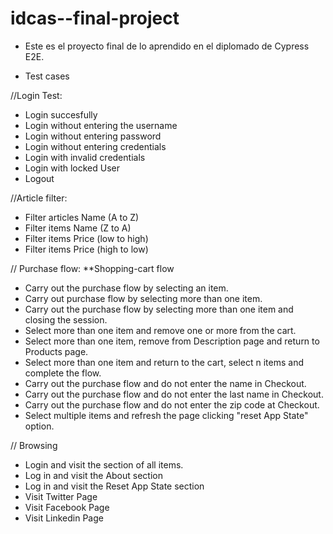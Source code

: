 # idcas--final-project

* Este es el proyecto final de lo aprendido en el diplomado de Cypress E2E.

* Test cases


//Login Test:
- Login succesfully
- Login without entering the username
- Login without entering password
- Login without entering credentials
- Login with invalid credentials
- Login with locked User
- Logout

//Article filter:
- Filter articles Name (A to Z)
- Filter items Name (Z to A)
- Filter items Price (low to high)
- Filter items Price (high to low)

//
Purchase flow:
**Shopping-cart flow
- Carry out the purchase flow by selecting an item.
- Carry out purchase flow by selecting more than one item.
- Carry out the purchase flow by selecting more than one item and closing the session.
- Select more than one item and remove one or more from the cart.
- Select more than one item, remove from Description page and return to Products page.
- Select more than one item and return to the cart, select n items and complete the flow.
- Carry out the purchase flow and do not enter the name in Checkout.
- Carry out the purchase flow and do not enter the last name in Checkout.
- Carry out the purchase flow and do not enter the zip code at Checkout.
- Select multiple items and refresh the page clicking "reset App State" option.


// Browsing
- Login and visit the section of all items.
- Log in and visit the About section
- Log in and visit the Reset App State section
- Visit Twitter Page
- Visit Facebook Page
- Visit Linkedin Page
